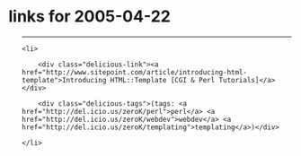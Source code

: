 # links for 2005-04-22

<ul class="delicious">

-------------------------------

	<li>

		<div class="delicious-link"><a href="http://www.sitepoint.com/article/introducing-html-template">Introducing HTML::Template [CGI & Perl Tutorials]</a></div>

		<div class="delicious-tags">(tags: <a href="http://del.icio.us/zeroK/perl">perl</a> <a href="http://del.icio.us/zeroK/webdev">webdev</a> <a href="http://del.icio.us/zeroK/templating">templating</a>)</div>

	</li>

</ul>